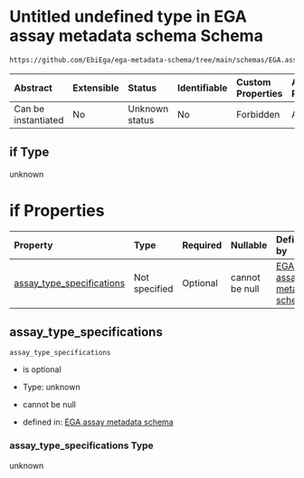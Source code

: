 # Untitled undefined type in EGA assay metadata schema Schema

```txt
https://github.com/EbiEga/ega-metadata-schema/tree/main/schemas/EGA.assay.json#/allOf/1/if
```



| Abstract            | Extensible | Status         | Identifiable | Custom Properties | Additional Properties | Access Restrictions | Defined In                                                                 |
| :------------------ | :--------- | :------------- | :----------- | :---------------- | :-------------------- | :------------------ | :------------------------------------------------------------------------- |
| Can be instantiated | No         | Unknown status | No           | Forbidden         | Allowed               | none                | [EGA.assay.json\*](../../../schemas/EGA.assay.json "open original schema") |

## if Type

unknown

# if Properties

| Property                                                  | Type          | Required | Nullable       | Defined by                                                                                                                                                                                                                                                      |
| :-------------------------------------------------------- | :------------ | :------- | :------------- | :-------------------------------------------------------------------------------------------------------------------------------------------------------------------------------------------------------------------------------------------------------------- |
| [assay\_type\_specifications](#assay_type_specifications) | Not specified | Optional | cannot be null | [EGA assay metadata schema](ega-11-allof-allowed-filetypes-for-a-sequencing-assay-if-properties-assay_type_specifications.md "https://github.com/EbiEga/ega-metadata-schema/tree/main/schemas/EGA.assay.json#/allOf/1/if/properties/assay_type_specifications") |

## assay\_type\_specifications



`assay_type_specifications`

*   is optional

*   Type: unknown

*   cannot be null

*   defined in: [EGA assay metadata schema](ega-11-allof-allowed-filetypes-for-a-sequencing-assay-if-properties-assay_type_specifications.md "https://github.com/EbiEga/ega-metadata-schema/tree/main/schemas/EGA.assay.json#/allOf/1/if/properties/assay_type_specifications")

### assay\_type\_specifications Type

unknown
